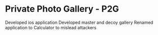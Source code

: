 # Private Photo Gallery   -    P2G

Developed ios application
Developed master and decoy gallery
Renamed application to Calculator to mislead attackers
